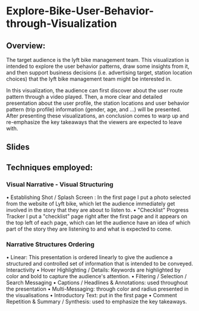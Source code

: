 # Explore-Bike-User-Behavior-through-Visualization

## Overview:
The target audience is the lyft bike management team.
This visualization is intended to explore the user behavior patterns, draw some insights from it, and then support business decisions (i.e. advertising target, station location choices) that the lyft bike management team might be interested in.

In this visualization, the audience can first discover about the user route pattern through a video played. Then, a more clear and detailed presentation about the user profile, the station locations and user behavior pattern (trip profile) information (gender, age, and ...) will be presented. After presenting these visualizations, an conclusion comes to warp up and re-emphasize the key takeaways that the viewers are expected to leave with. 

## Slides



## Techniques employed:

### Visual Narrative - Visual Structuring
• Establishing Shot / Splash Screen : In the first page I put a photo selected from the
website of Lyft bike, which let the audience immediately get involved in the story
that they are about to listen to.
• "Checklist" Progress Tracker I put a "checklist" page right after the first page and it
appears on the top left of each page, which can let the audience have an idea of which part of the story they are listening to and what is expected to come.

### Narrative Structures Ordering
• Linear: This presentation is ordered linearly to give the audience a structured and
controlled set of information that is intended to be conveyed. Interactivity
• Hover Highlighting / Details: Keywords are highlighted by color and bold to capture the audience's attention.
• Filtering / Selection / Search Messaging
• Captions / Headlines & Annotations: used throughout the presentation
• Multi-Messaging: through color and radius presented in the visualisations
• Introductory Text: put in the first page
• Comment Repetition & Summary / Synthesis: used to emphasize the key takeaways.


